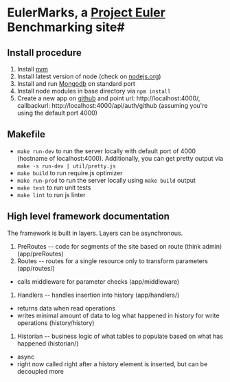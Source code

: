 # EulerMarks, a [Project Euler](http://projecteuler.net/) Benchmarking site#

## Install procedure ##

1. Install [nvm](https://github.com/creationix/nvm/)
1. Install latest version of node (check on [nodejs.org](http://nodejs.org))
1. Install and run [Mongodb](http://www.mongodb.org/) on standard port
1. Install node modules in base directory via ```npm install```
1. Create a new app on [github](https://github.com/settings/applications) and point url: http://localhost:4000/, callbackurl: http://localhost:4000/api/auth/github (assuming you're using the default port 4000)

## Makefile ##

- ```make run-dev``` to run the server locally with default port of 4000 (hostname of localhost:4000). Additionally, you can get pretty output via ```make -s run-dev | util/pretty.js```
- ```make build``` to run require.js optimizer
- ```make run-prod``` to run the server locally using ```make build``` output
- ```make test``` to run unit tests
- ```make lint``` to run js linter

## High level framework documentation ##

The framework is built in layers. Layers can be asynchronous.

1. PreRoutes -- code for segments of the site based on route (think admin) (app/preRoutes)
1. Routes -- routes for a single resource only to transform parameters (app/routes/)
  - calls middleware for parameter checks (app/middleware)
1. Handlers -- handles insertion into history (app/handlers/)
  - returns data when read operations
  - writes minimal amount of data to log what happened in history for write operations (history/history)
1. Historian -- business logic of what tables to populate based on what has happened (historian/)
  - async
  - right now called right after a history element is inserted, but can be decoupled more
